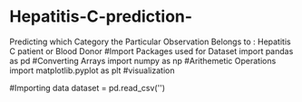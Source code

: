 # Hepatitis-C-prediction-
Predicting which Category the Particular Observation Belongs to : Hepatitis C patient or Blood Donor
#Import Packages used for Dataset
import pandas as pd                                    #Converting Arrays
import numpy as  np                                    #Arithemetic Operations
import matplotlib.pyplot as plt                        #visualization

#Importing data
dataset = pd.read_csv('')
